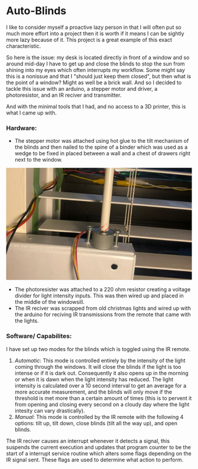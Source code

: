 # Auto-Blinds
I like to consider myself a proactive lazy person in that I will often put so much more effort into a project then it is worth if it 
means I can be sightly more lazy because of it. This project is a great example of this exact characteristic.

So here is the issue: my desk is located directly in front of a window and so around mid-day I have to get up and close the blinds to stop 
the sun from shining into my eyes which often interrupts my workflow. Some might say this is a nonissue and that I "should just keep them 
closed", but then what is the point of a window? Might as well be a brick wall. And so I decided to tackle this issue with an arduino, a 
stepper motor and driver, a photoresistor, and an IR reciver and transmitter.

And with the minimal tools that I had, and no access to a 3D printer, this is what I came up with.

### Hardware:
  * The stepper motor was attached using hot glue to the tilt mechanism of the blinds and then nailed to the spine of a binder which was 
  used as a wedge to be fixed in placed between a wall and a chest of drawers right next to the window.
  
   ![motor](/Images/Motor.jpg)
  
  * The photoresister was attached to a 220 ohm resistor creating a voltage divider for light intensity inputs. This was then wired up 
  and placed in the middle of the windowsill.
  * The IR reciver was scrapped from old christmas lights and wired up with the arduino for reciving IR transmissions from the remote 
  that came with the lights. 

### Software/ Capabilites:
I have set up two modes for the blinds which is toggled using the IR remote.
  1. *Automatic*: This mode is controlled entirely by the intensity of the light coming through the windows. It will close the blinds if 
  the light is too intense or if it is dark out. Consequently it also opens up in the morning or when it is dawn when the light intensity
  has reduced. The light intensity is calculated over a 10 second interval to get an average for a more accurate measurement, and the blinds 
  will only move if the threshold is met more than a certain amount of times (this is to pervent it from opening and closing every second 
  on a cloudy day where the light intesity can vary drastically).
  2. *Manual*: This mode is controlled by the IR remote with the following 4 options: tilt up, tilt down, close blinds (tilt all the way 
  up), and open blinds.
  
The IR reciver causes an interrupt whenever it detects a signal, this suspends the current execution and updates that program counter 
to be the start of a interrupt service routine which alters some flags depending on the IR signal sent. These flags are used to determine 
what action to perform.

